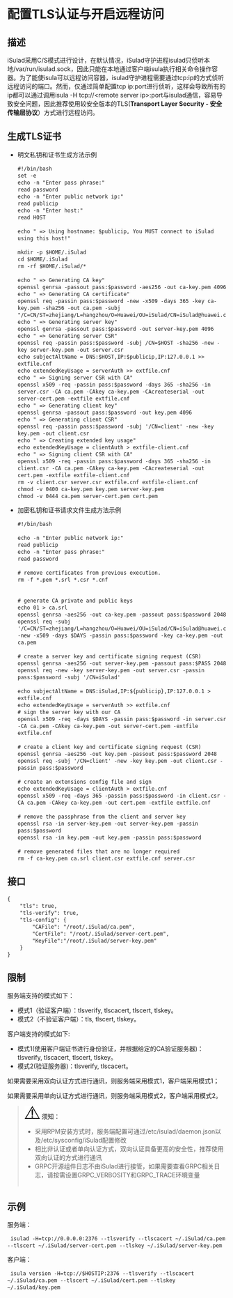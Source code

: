 # 配置TLS认证与开启远程访问<a name="ZH-CN_TOPIC_0184808049"></a>

## 描述<a name="zh-cn_topic_0183092517_section142111513104513"></a>

iSulad采用C/S模式进行设计，在默认情况，iSulad守护进程isulad只侦听本地/var/run/isulad.sock，因此只能在本地通过客户端isula执行相关命令操作容器。为了能使isula可以远程访问容器，isulad守护进程需要通过tcp:ip的方式侦听远程访问的端口。然而，仅通过简单配置tcp ip:port进行侦听，这样会导致所有的ip都可以通过调用isula -H tcp://<remote server ip\>:port与isulad通信，容易导致安全问题，因此推荐使用较安全版本的TLS\(**Transport Layer Security - 安全传输层协议**）方式进行远程访问。

## 生成TLS证书<a name="zh-cn_topic_0183092517_section992244212139"></a>

-   明文私钥和证书生成方法示例

    ```
    #!/bin/bash
    set -e
    echo -n "Enter pass phrase:"
    read password
    echo -n "Enter public network ip:"
    read publicip
    echo -n "Enter host:"
    read HOST
    
    echo " => Using hostname: $publicip, You MUST connect to iSulad using this host!"
    
    mkdir -p $HOME/.iSulad
    cd $HOME/.iSulad
    rm -rf $HOME/.iSulad/*
    
    echo " => Generating CA key"
    openssl genrsa -passout pass:$password -aes256 -out ca-key.pem 4096
    echo " => Generating CA certificate"
    openssl req -passin pass:$password -new -x509 -days 365 -key ca-key.pem -sha256 -out ca.pem -subj "/C=CN/ST=zhejiang/L=hangzhou/O=Huawei/OU=iSulad/CN=iSulad@huawei.com"
    echo " => Generating server key"
    openssl genrsa -passout pass:$password -out server-key.pem 4096
    echo " => Generating server CSR"
    openssl req -passin pass:$password -subj /CN=$HOST -sha256 -new -key server-key.pem -out server.csr
    echo subjectAltName = DNS:$HOST,IP:$publicip,IP:127.0.0.1 >> extfile.cnf
    echo extendedKeyUsage = serverAuth >> extfile.cnf
    echo " => Signing server CSR with CA"
    openssl x509 -req -passin pass:$password -days 365 -sha256 -in server.csr -CA ca.pem -CAkey ca-key.pem -CAcreateserial -out server-cert.pem -extfile extfile.cnf
    echo " => Generating client key"
    openssl genrsa -passout pass:$password -out key.pem 4096
    echo " => Generating client CSR"
    openssl req -passin pass:$password -subj '/CN=client' -new -key key.pem -out client.csr
    echo " => Creating extended key usage"
    echo extendedKeyUsage = clientAuth > extfile-client.cnf
    echo " => Signing client CSR with CA"
    openssl x509 -req -passin pass:$password -days 365 -sha256 -in client.csr -CA ca.pem -CAkey ca-key.pem -CAcreateserial -out cert.pem -extfile extfile-client.cnf
    rm -v client.csr server.csr extfile.cnf extfile-client.cnf
    chmod -v 0400 ca-key.pem key.pem server-key.pem
    chmod -v 0444 ca.pem server-cert.pem cert.pem
    ```


-   加密私钥和证书请求文件生成方法示例

    ```
    #!/bin/bash
    
    echo -n "Enter public network ip:"
    read publicip
    echo -n "Enter pass phrase:"
    read password
    
    # remove certificates from previous execution.
    rm -f *.pem *.srl *.csr *.cnf
    
    
    # generate CA private and public keys
    echo 01 > ca.srl
    openssl genrsa -aes256 -out ca-key.pem -passout pass:$password 2048
    openssl req -subj '/C=CN/ST=zhejiang/L=hangzhou/O=Huawei/OU=iSulad/CN=iSulad@huawei.com' -new -x509 -days $DAYS -passin pass:$password -key ca-key.pem -out ca.pem
    
    # create a server key and certificate signing request (CSR)
    openssl genrsa -aes256 -out server-key.pem -passout pass:$PASS 2048
    openssl req -new -key server-key.pem -out server.csr -passin pass:$password -subj '/CN=iSulad'
    
    echo subjectAltName = DNS:iSulad,IP:${publicip},IP:127.0.0.1 > extfile.cnf
    echo extendedKeyUsage = serverAuth >> extfile.cnf
    # sign the server key with our CA
    openssl x509 -req -days $DAYS -passin pass:$password -in server.csr -CA ca.pem -CAkey ca-key.pem -out server-cert.pem -extfile extfile.cnf
    
    # create a client key and certificate signing request (CSR)
    openssl genrsa -aes256 -out key.pem -passout pass:$password 2048
    openssl req -subj '/CN=client' -new -key key.pem -out client.csr -passin pass:$password
    
    # create an extensions config file and sign
    echo extendedKeyUsage = clientAuth > extfile.cnf
    openssl x509 -req -days 365 -passin pass:$password -in client.csr -CA ca.pem -CAkey ca-key.pem -out cert.pem -extfile extfile.cnf
    
    # remove the passphrase from the client and server key
    openssl rsa -in server-key.pem -out server-key.pem -passin pass:$password
    openssl rsa -in key.pem -out key.pem -passin pass:$password
    
    # remove generated files that are no longer required
    rm -f ca-key.pem ca.srl client.csr extfile.cnf server.csr
    ```


## 接口<a name="zh-cn_topic_0183092517_section6889142610137"></a>

```
{
    "tls": true,
    "tls-verify": true,
    "tls-config": {
		"CAFile": "/root/.iSulad/ca.pem",
		"CertFile": "/root/.iSulad/server-cert.pem",
		"KeyFile":"/root/.iSulad/server-key.pem"
    }
}
```

## 限制<a name="zh-cn_topic_0183092517_section4153102261410"></a>

服务端支持的模式如下：

-   模式1（验证客户端）：tlsverify, tlscacert, tlscert, tlskey。
-   模式2（不验证客户端）：tls, tlscert, tlskey。

客户端支持的模式如下:

-   模式1\(使用客户端证书进行身份验证，并根据给定的CA验证服务器\)：tlsverify, tlscacert, tlscert, tlskey。
-   模式2\(验证服务器\)：tlsverify, tlscacert。

如果需要采用双向认证方式进行通讯，则服务端采用模式1，客户端采用模式1；

如果需要采用单向认证方式进行通讯，则服务端采用模式2，客户端采用模式2。

>![](public_sys-resources/icon-notice.gif) **须知：**   
>-   采用RPM安装方式时，服务端配置可通过/etc/isulad/daemon.json以及/etc/sysconfig/iSulad配置修改  
>-   相比非认证或者单向认证方式，双向认证具备更高的安全性，推荐使用双向认证的方式进行通讯  
>-   GRPC开源组件日志不由iSulad进行接管，如果需要查看GRPC相关日志，请按需设置GRPC\_VERBOSITY和GRPC\_TRACE环境变量  
>    

## 示例<a name="zh-cn_topic_0183092517_section953765812481"></a>

服务端：

```
 isulad -H=tcp://0.0.0.0:2376 --tlsverify --tlscacert ~/.iSulad/ca.pem --tlscert ~/.iSulad/server-cert.pem --tlskey ~/.iSulad/server-key.pem
```

客户端：

```
 isula version -H=tcp://$HOSTIP:2376 --tlsverify --tlscacert ~/.iSulad/ca.pem --tlscert ~/.iSulad/cert.pem --tlskey ~/.iSulad/key.pem
```

